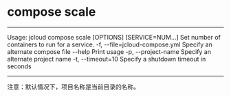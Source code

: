 # **compose scale**

****
Usage: jcloud compose scale [OPTIONS] [SERVICE=NUM...]
Set number of containers to run for a service.
-f, --file=jcloud-compose.yml Specify an alternate compose file
--help Print usage
-p, --project-name Specify an alternate project name
-t, --timeout=10 Specify a shutdown timeout in seconds

****

注意：默认情况下，项目名称是当前目录的名称。